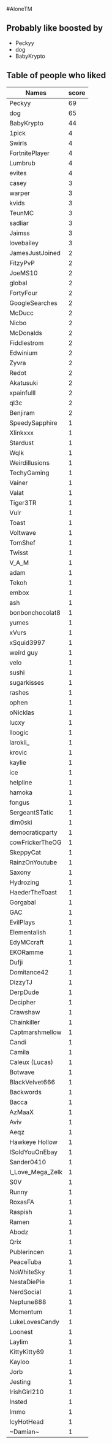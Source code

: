 #AloneTM
## Probably like boosted by 
+ Peckyy
+ dog
+ BabyKrypto
## Table of people who liked
Names | score
--- | ---
Peckyy | 69
dog | 65
BabyKrypto | 44
1pick | 4
Swirls | 4
FortnitePlayer | 4
Lumbrub | 4
evites | 4
casey | 3
warper | 3
kvids | 3
TeunMC | 3
sadliar | 3
Jaimss | 3
lovebailey | 3
JamesJustJoined | 2
FitzyPvP | 2
JoeMS10 | 2
global | 2
FortyFour | 2
GoogleSearches | 2
McDucc | 2
Nicbo | 2
McDonalds | 2
Fiddlestrom | 2
Edwinium | 2
Zyvra | 2
Redot | 2
Akatusuki | 2
xpainfulll | 2
ql3c | 2
Benjiram | 2
SpeedySapphire | 1
Xlinkxxx | 1
Stardust | 1
Wqlk | 1
Weirdillusions | 1
TechyGaming | 1
Vainer | 1
Valat | 1
Tiger3TR | 1
Vulr | 1
Toast | 1
Voltwave | 1
TomShef | 1
Twisst | 1
V_A_M | 1
adam | 1
Tekoh | 1
embox | 1
ash | 1
bonbonchocolat8 | 1
yumes | 1
xVurs | 1
xSquid3997 | 1
weîrd guy | 1
velo | 1
sushi | 1
sugarkisses | 1
rashes | 1
ophen | 1
oNicklas | 1
lucxy | 1
lloogic | 1
larokii_ | 1
krovic | 1
kaylie | 1
ice | 1
helpline | 1
hamoka | 1
fongus | 1
SergeantSTatic | 1
dim0ski | 1
democraticparty | 1
cowFrickerTheOG | 1
SkeppyCat | 1
RainzOnYoutube | 1
Saxony | 1
Hydrozing | 1
HaederTheToast | 1
Gorgabal | 1
GAC | 1
EvilPlays | 1
Elementalish | 1
EdyMCcraft | 1
EKORamme | 1
Dufji | 1
Domitance42 | 1
DizzyTJ | 1
DerpDude | 1
Decipher | 1
Crawshaw | 1
Chainkiller | 1
Captmarshmellow | 1
Candi | 1
Camila | 1
Caleux (Lucas) | 1
Botwave | 1
BlackVelvet666 | 1
Backwords | 1
Bacca | 1
AzMaaX | 1
Aviv | 1
Aeqz | 1
Hawkeye Hollow | 1
ISoldYouOnEbay | 1
Sander0410 | 1
I_Love_Mega_Zelk | 1
S0V | 1
Runny | 1
RoxasFA | 1
Raspish | 1
Ramen | 1
Abodz | 1
Qrix | 1
Publerincen | 1
PeaceTuba | 1
NoWhiteSky | 1
NestaDiePie | 1
NerdSocial | 1
Neptune888 | 1
Momentum | 1
LukeLovesCandy | 1
Loonest | 1
Laylim | 1
KittyKitty69 | 1
Kayloo | 1
Jorb | 1
Jesting | 1
IrishGirl210 | 1
Insted | 1
Immo | 1
IcyHotHead | 1
~Damian~ | 1
